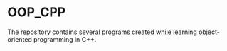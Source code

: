 # OOP_CPP

The repository contains several programs created while learning object-oriented programming in C++.
